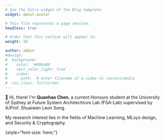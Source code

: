 ```yaml
---
# Use the Intro widget of the Blog template
widget: about.avatar

# This file represents a page section.
headless: true

# Order that this section will appear in.
weight: 10

author: admin
#design:
#  background:
#    color: '#090a0b'
#    text_color_light: true
#    video:
#      path:  # enter filename of a video in /assets/media
#  css_class: fullscreen
---
```


👋 Hi, there! I'm **Quanhao Chen**, a current Honours student at the University of Sydney at Future System Architechture Lab (FSA-Lab) supervised by A/Prof. Shuaiwen Leon Song.

My research interest lies in the fields of Machine Learning, MLsys design, and Security & Cryptography.

{style="font-size: 1rem;"}

<!-- Check out my [resumé](/about/) and portfolio below 😍 -->
